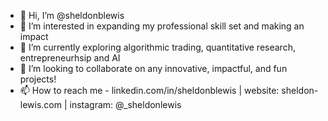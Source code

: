 - 👋 Hi, I’m @sheldonblewis
- 👀 I’m interested in expanding my professional skill set and making an impact
- 🌱 I’m currently exploring algorithmic trading, quantitative research, entrepreneurhsip and AI
- 💞️ I’m looking to collaborate on any innovative, impactful, and fun projects!
- 📫 How to reach me - linkedin.com/in/sheldonblewis | website: sheldon-lewis.com | instagram: @_sheldonlewis 

<!---
sheldonblewis/sheldonblewis is a ✨ special ✨ repository because its `README.md` (this file) appears on your GitHub profile.
You can click the Preview link to take a look at your changes.
--->
